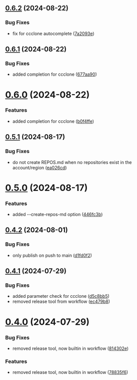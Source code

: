 ## [0.6.2](https://github.com/easytocloud/aws-utils/compare/v0.6.1...v0.6.2) (2024-08-22)


### Bug Fixes

* fix for ccclone autocomplete ([7a2093e](https://github.com/easytocloud/aws-utils/commit/7a2093ee0d44b5f5fb5a7a3751590073f8f7aa44))

## [0.6.1](https://github.com/easytocloud/aws-utils/compare/v0.6.0...v0.6.1) (2024-08-22)


### Bug Fixes

* added completion for ccclone ([677aa90](https://github.com/easytocloud/aws-utils/commit/677aa90b5f8234d726e66fe5bf3dd5c1fb675ffd))

# [0.6.0](https://github.com/easytocloud/aws-utils/compare/v0.5.1...v0.6.0) (2024-08-22)


### Features

* added completion for ccclone ([b0f4ffe](https://github.com/easytocloud/aws-utils/commit/b0f4ffe57b1e979e37e9f4277a212b9dab6f29b2))

## [0.5.1](https://github.com/easytocloud/aws-utils/compare/v0.5.0...v0.5.1) (2024-08-17)


### Bug Fixes

* do not create REPOS.md when no repositories exist in the account/region ([ea026cd](https://github.com/easytocloud/aws-utils/commit/ea026cda238f9f0f8990e5c815b4d28966611493))

# [0.5.0](https://github.com/easytocloud/aws-utils/compare/v0.4.2...v0.5.0) (2024-08-17)


### Features

* added --create-repos-md option ([446fc3b](https://github.com/easytocloud/aws-utils/commit/446fc3b8764732c76156134f417236708ed978e0))

## [0.4.2](https://github.com/easytocloud/aws-utils/compare/v0.4.1...v0.4.2) (2024-08-01)


### Bug Fixes

* only publish on push to main ([d1fd0f2](https://github.com/easytocloud/aws-utils/commit/d1fd0f22c3761f16d86da844fef8b1135113b80b))

## [0.4.1](https://github.com/easytocloud/aws-utils/compare/v0.4.0...v0.4.1) (2024-07-29)


### Bug Fixes

* added parameter check for ccclone ([d5c8bb5](https://github.com/easytocloud/aws-utils/commit/d5c8bb5264cfbba883e80457aeb410353bfaeb1b))
* removed release tool from workflow ([ec479b8](https://github.com/easytocloud/aws-utils/commit/ec479b8c28e202ec419ffe8bf6eed39fe92b7355))

# [0.4.0](https://github.com/easytocloud/aws-utils/compare/v0.3.1...v0.4.0) (2024-07-29)


### Bug Fixes

* removed release tool, now builtin in workflow ([814302e](https://github.com/easytocloud/aws-utils/commit/814302ee5aba270cc5e8ffcd8b1c1ed99baf53c1))


### Features

* removed release tool, now builtin in workflow ([78835f6](https://github.com/easytocloud/aws-utils/commit/78835f62e72b39e3b716172a480f19bed66a68cd))
